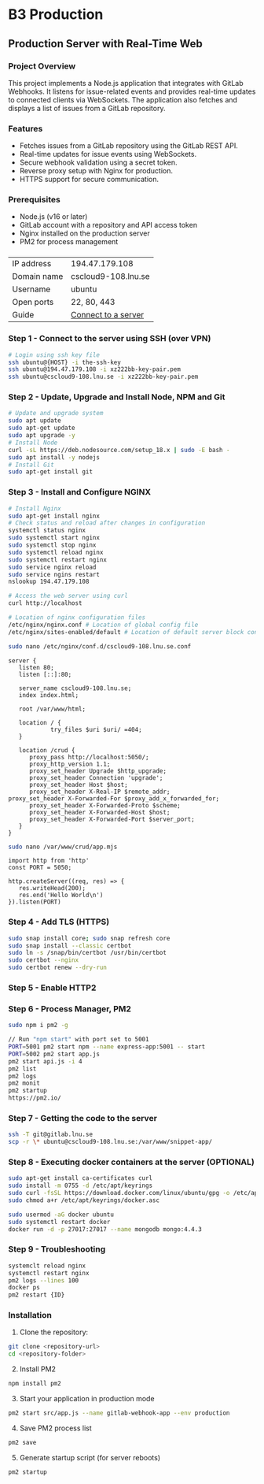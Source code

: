 # B3 Production

## Production Server with Real-Time Web

### Project Overview

This project implements a Node.js application that integrates with GitLab Webhooks. It listens for issue-related events and provides real-time updates to connected clients via WebSockets. The application also fetches and displays a list of issues from a GitLab repository.

### Features

- Fetches issues from a GitLab repository using the GitLab REST API.
- Real-time updates for issue events using WebSockets.
- Secure webhook validation using a secret token.
- Reverse proxy setup with Nginx for production.
- HTTPS support for secure communication.

### Prerequisites

- Node.js (v16 or later)
- GitLab account with a repository and API access token
- Nginx installed on the production server
- PM2 for process management

###

|             |                                                                                                 |
| ----------- | ----------------------------------------------------------------------------------------------- |
| IP address  | 194.47.179.108                                                                                  |
| Domain name | cscloud9-108.lnu.se                                                                             |
| Username    | ubuntu                                                                                          |
| Open ports  | 22, 80, 443                                                                                     |
| Guide       | [Connect to a server](https://coursepress.lnu.se/manual/cscloud/education/03-connect-to-server) |

### Step 1 - Connect to the server using SSH (over VPN)

```bash
# Login using ssh key file
ssh ubuntu@{HOST} -i the-ssh-key
ssh ubuntu@194.47.179.108 -i xz222bb-key-pair.pem
ssh ubuntu@cscloud9-108.lnu.se -i xz222bb-key-pair.pem
```

### Step 2 - Update, Upgrade and Install Node, NPM and Git

```bash
# Update and upgrade system
sudo apt update
sudo apt-get update
sudo apt upgrade -y
# Install Node
curl -sL https://deb.nodesource.com/setup_18.x | sudo -E bash -
sudo apt install -y nodejs
# Install Git
sudo apt-get install git
```

### Step 3 - Install and Configure NGINX

```bash
# Install Nginx
sudo apt-get install nginx
# Check status and reload after changes in configuration
systemctl status nginx
sudo systemctl start nginx
sudo systemctl stop nginx
sudo systemctl reload nginx
sudo systemctl restart nginx
sudo service nginx reload
sudo service ngins restart
nslookup 194.47.179.108

# Access the web server using curl
curl http://localhost

# Location of nginx configuration files
/etc/nginx/nginx.conf # Location of global config file
/etc/nginx/sites-enabled/default # Location of default server block config file.

sudo nano /etc/nginx/conf.d/cscloud9-108.lnu.se.conf
```

```code
server {
   listen 80;
   listen [::]:80;

   server_name cscloud9-108.lnu.se;
   index index.html;

   root /var/www/html;

   location / {
            try_files $uri $uri/ =404;
   }

   location /crud {
      proxy_pass http://localhost:5050/;
      proxy_http_version 1.1;
      proxy_set_header Upgrade $http_upgrade;
      proxy_set_header Connection 'upgrade';
      proxy_set_header Host $host;
      proxy_set_header X-Real-IP $remote_addr;               proxy_set_header X-Forwarded-For $proxy_add_x_forwarded_for;
      proxy_set_header X-Forwarded-Proto $scheme;
      proxy_set_header X-Forwarded-Host $host;
      proxy_set_header X-Forwarded-Port $server_port;
   }
}
```

```bash
sudo nano /var/www/crud/app.mjs
```

```code
import http from 'http'
const PORT = 5050;

http.createServer((req, res) => {
   res.writeHead(200);
   res.end('Hello World\n')
}).listen(PORT)
```

### Step 4 - Add TLS (HTTPS)

```bash
sudo snap install core; sudo snap refresh core
sudo snap install --classic certbot
sudo ln -s /snap/bin/certbot /usr/bin/certbot
sudo certbot --nginx
sudo certbot renew --dry-run

```

### Step 5 - Enable HTTP2

### Step 6 - Process Manager, PM2

```bash
sudo npm i pm2 -g

// Run "npm start" with port set to 5001
PORT=5001 pm2 start npm --name express-app:5001 -- start
PORT=5002 pm2 start app.js
pm2 start api.js -i 4
pm2 list
pm2 logs
pm2 monit
pm2 startup
https://pm2.io/
```

### Step 7 - Getting the code to the server

```bash
ssh -T git@gitlab.lnu.se
scp -r \* ubuntu@cscloud9-108.lnu.se:/var/www/snippet-app/
```

### Step 8 - Executing docker containers at the server (OPTIONAL)

```bash
sudo apt-get install ca-certificates curl
sudo install -m 0755 -d /etc/apt/keyrings
sudo curl -fsSL https://download.docker.com/linux/ubuntu/gpg -o /etc/apt/keyrings/docker.asc
sudo chmod a+r /etc/apt/keyrings/docker.asc

sudo usermod -aG docker ubuntu
sudo systemctl restart docker
docker run -d -p 27017:27017 --name mongodb mongo:4.4.3
```

### Step 9 - Troubleshooting

```bash
systemclt reload nginx
systemctl restart nginx
pm2 logs --lines 100
docker ps
pm2 restart {ID}

```

### Installation

1. Clone the repository:

```bash
git clone <repository-url>
cd <repository-folder>

```

2. Install PM2

```bash
npm install pm2
```

3. Start your application in production mode

```bash
pm2 start src/app.js --name gitlab-webhook-app --env production

```

4. Save PM2 process list

```bash
pm2 save

```

5. Generate startup script (for server reboots)

```bash
pm2 startup
```
